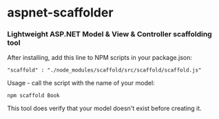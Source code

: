 # aspnet-scaffolder
### Lightweight ASP.NET Model &amp; View &amp; Controller scaffolding tool


After installing, add this line to NPM scripts in your package.json:

`"scaffold" : "./node_modules/scaffold/src/scaffold/scaffold.js"`

Usage - call the script with the name of your model:

`npm scaffold Book`

This tool does verify that your model doesn't exist before creating it.
